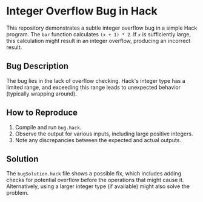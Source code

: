 # Integer Overflow Bug in Hack

This repository demonstrates a subtle integer overflow bug in a simple Hack program. The `bar` function calculates `(x + 1) * 2`. If `x` is sufficiently large, this calculation might result in an integer overflow, producing an incorrect result.

## Bug Description

The bug lies in the lack of overflow checking.  Hack's integer type has a limited range, and exceeding this range leads to unexpected behavior (typically wrapping around).

## How to Reproduce

1. Compile and run `bug.hack`.
2. Observe the output for various inputs, including large positive integers.
3. Note any discrepancies between the expected and actual outputs.

## Solution

The `bugSolution.hack` file shows a possible fix, which includes adding checks for potential overflow before the operations that might cause it.  Alternatively, using a larger integer type (if available) might also solve the problem.